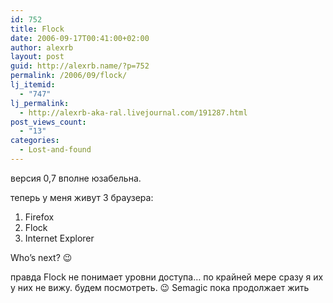 ```yaml
---
id: 752
title: Flock
date: 2006-09-17T00:41:00+02:00
author: alexrb
layout: post
guid: http://alexrb.name/?p=752
permalink: /2006/09/flock/
lj_itemid:
  - "747"
lj_permalink:
  - http://alexrb-aka-ral.livejournal.com/191287.html
post_views_count:
  - "13"
categories:
  - Lost-and-found
---
```

&#x432;&#x435;&#x440;&#x441;&#x438;&#x44F; 0,7 &#x432;&#x43F;&#x43E;&#x43B;&#x43D;&#x435; &#x44E;&#x437;&#x430;&#x431;&#x435;&#x43B;&#x44C;&#x43D;&#x430;.

&#x442;&#x435;&#x43F;&#x435;&#x440;&#x44C; &#x443; &#x43C;&#x435;&#x43D;&#x44F; &#x436;&#x438;&#x432;&#x443;&#x442; 3 &#x431;&#x440;&#x430;&#x443;&#x437;&#x435;&#x440;&#x430;:

  1. Firefox
  2. Flock
  3. Internet Explorer

Who&#8217;s next? 😉



&#x43F;&#x440;&#x430;&#x432;&#x434;&#x430; Flock &#x43D;&#x435; &#x43F;&#x43E;&#x43D;&#x438;&#x43C;&#x430;&#x435;&#x442; &#x443;&#x440;&#x43E;&#x432;&#x43D;&#x438; &#x434;&#x43E;&#x441;&#x442;&#x443;&#x43F;&#x430;&#8230; &#x43F;&#x43E; &#x43A;&#x440;&#x430;&#x439;&#x43D;&#x435;&#x439; &#x43C;&#x435;&#x440;&#x435; &#x441;&#x440;&#x430;&#x437;&#x443; &#x44F; &#x438;&#x445; &#x443; &#x43D;&#x438;&#x445; &#x43D;&#x435; &#x432;&#x438;&#x436;&#x443;. &#x431;&#x443;&#x434;&#x435;&#x43C; &#x43F;&#x43E;&#x441;&#x43C;&#x43E;&#x442;&#x440;&#x435;&#x442;&#x44C;. 😉 Semagic &#x43F;&#x43E;&#x43A;&#x430; &#x43F;&#x440;&#x43E;&#x434;&#x43E;&#x43B;&#x436;&#x430;&#x435;&#x442; &#x436;&#x438;&#x442;&#x44C;